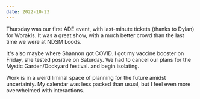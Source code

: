 ```yaml
---
date: 2022-10-23
---
```


Thursday was our first ADE event, with last-minute tickets (thanks to Dylan) for Worakls. It was a great show, with a much better crowd than the last time we were at NDSM Loods.

It's also maybe where Shannon got COVID. I got my vaccine booster on Friday, she tested positive on Saturday. We had to cancel our plans for the Mystic Garden/Dockyard festival. and begin isolating.

Work is in a weird liminal space of planning for the future amidst uncertainty. My calendar was less packed than usual, but I feel even more overwhelmed with interactions.
